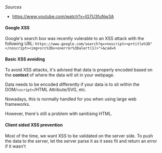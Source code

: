 *Sources*
- https://www.youtube.com/watch?v=lG7U3fuNw3A
#### Google XSS
Google's search box was recently vulerable to an XSS attack with the following URL:
`https://www.google.com/search?q=<noscript><p+title%3D"</noscript><img+src%3Dx+onerror%3Dalert(1)>">&cad=h`

#### Basic XSS avoiding
To avoid XSS attacks, it's advised that data is properly encoded based on the **context** of where the data will sit in your webpage.

Data needs to be encoded differently if your data is to sit within the DOM/`<script>`/HTML Attribute/SVG, etc.

Nowadays, this is normally handled for you when using large web frameworks.

However, there's still a problem with sanitising HTML.

#### Client sided XSS prevention
Most of the time, we want XSS to be validated on the server side. To push the data to the server, let the server parse it as it sees fit and return an error if it wasn't
